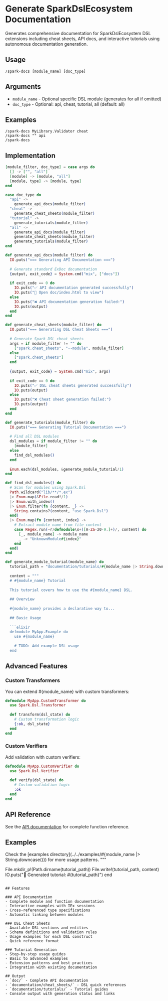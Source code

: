 # Generate SparkDslEcosystem Documentation

Generates comprehensive documentation for SparkDslEcosystem DSL extensions including cheat sheets, API docs, and interactive tutorials using autonomous documentation generation.

## Usage
```
/spark-docs [module_name] [doc_type]
```

## Arguments
- `module_name` - Optional specific DSL module (generates for all if omitted)
- `doc_type` - Optional: api, cheat, tutorial, all (default: all)

## Examples
```
/spark-docs MyLibrary.Validator cheat
/spark-docs "" api  
/spark-docs
```

## Implementation

```elixir
[module_filter, doc_type] = case args do
  [] -> ["", "all"]
  [module] -> [module, "all"]
  [module, type] -> [module, type]
end

case doc_type do
  "api" ->
    generate_api_docs(module_filter)
  "cheat" ->
    generate_cheat_sheets(module_filter)  
  "tutorial" ->
    generate_tutorials(module_filter)
  "all" ->
    generate_api_docs(module_filter)
    generate_cheat_sheets(module_filter)
    generate_tutorials(module_filter)
end

def generate_api_docs(module_filter) do
  IO.puts("=== Generating API Documentation ===")
  
  # Generate standard ExDoc documentation
  {output, exit_code} = System.cmd("mix", ["docs"])
  
  if exit_code == 0 do
    IO.puts("✅ API documentation generated successfully")
    IO.puts("📖 Open doc/index.html to view")
  else
    IO.puts("❌ API documentation generation failed:")
    IO.puts(output)
  end
end

def generate_cheat_sheets(module_filter) do
  IO.puts("=== Generating DSL Cheat Sheets ===")
  
  # Generate Spark DSL cheat sheets
  args = if module_filter != "" do
    ["spark.cheat_sheets", "--module", module_filter]
  else
    ["spark.cheat_sheets"]
  end
  
  {output, exit_code} = System.cmd("mix", args)
  
  if exit_code == 0 do
    IO.puts("✅ DSL cheat sheets generated successfully")
    IO.puts(output)
  else
    IO.puts("❌ Cheat sheet generation failed:")
    IO.puts(output)
  end
end

def generate_tutorials(module_filter) do
  IO.puts("=== Generating Tutorial Documentation ===")
  
  # Find all DSL modules
  dsl_modules = if module_filter != "" do
    [module_filter]
  else
    find_dsl_modules()
  end
  
  Enum.each(dsl_modules, &generate_module_tutorial/1)
end

def find_dsl_modules() do
  # Scan for modules using Spark.Dsl
  Path.wildcard("lib/**/*.ex")
  |> Enum.map(&File.read!/1)
  |> Enum.with_index()
  |> Enum.filter(fn {content, _} ->
    String.contains?(content, "use Spark.Dsl")
  end)
  |> Enum.map(fn {content, index} ->
    # Extract module name from file content
    case Regex.run(~r/defmodule\s+([A-Za-z0-9.]+)/, content) do
      [_, module_name] -> module_name
      _ -> "UnknownModule#{index}"
    end
  end)
end

def generate_module_tutorial(module_name) do
  tutorial_path = "documentation/tutorials/#{module_name |> String.downcase() |> String.replace(".", "_")}.md"
  
  content = """
  # #{module_name} Tutorial
  
  This tutorial covers how to use the #{module_name} DSL.
  
  ## Overview
  
  #{module_name} provides a declarative way to...
  
  ## Basic Usage
  
  ```elixir
  defmodule MyApp.Example do
    use #{module_name}
    
    # TODO: Add example DSL usage
  end
  ```
  
  ## Advanced Features
  
  ### Custom Transformers
  
  You can extend #{module_name} with custom transformers:
  
  ```elixir  
  defmodule MyApp.CustomTransformer do
    use Spark.Dsl.Transformer
    
    def transform(dsl_state) do
      # Custom transformation logic
      {:ok, dsl_state}
    end
  end
  ```
  
  ### Custom Verifiers
  
  Add validation with custom verifiers:
  
  ```elixir
  defmodule MyApp.CustomVerifier do
    use Spark.Dsl.Verifier
    
    def verify(dsl_state) do
      # Custom validation logic
      :ok
    end
  end
  ```
  
  ## API Reference
  
  See the [API documentation](../api/#{module_name}.html) for complete function reference.
  
  ## Examples
  
  Check the [examples directory](../../examples/#{module_name |> String.downcase()}) for more usage patterns.
  """
  
  File.mkdir_p!(Path.dirname(tutorial_path))
  File.write!(tutorial_path, content)
  IO.puts("📝 Generated tutorial: #{tutorial_path}")
end
```

## Features

### API Documentation
- Complete module and function documentation
- Interactive examples with IEx sessions  
- Cross-referenced type specifications
- Automatic linking between modules

### DSL Cheat Sheets
- Available DSL sections and entities
- Schema definitions and validation rules
- Usage examples for each DSL construct
- Quick reference format

### Tutorial Generation
- Step-by-step usage guides
- Basic to advanced examples
- Extension patterns and best practices
- Integration with existing documentation

## Output
- `doc/` - Complete API documentation
- `documentation/cheat_sheets/` - DSL quick references  
- `documentation/tutorials/` - Tutorial guides
- Console output with generation status and links